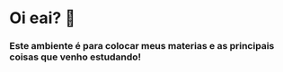 # Oi eai? 👋

### Este ambiente é para colocar meus materias e as principais coisas que venho estudando!
